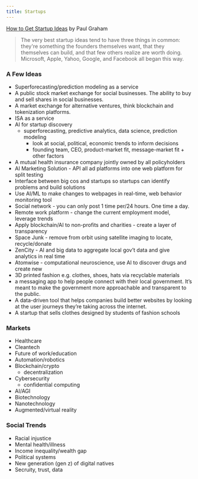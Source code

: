 ```yaml
---
title: Startups
---
```


[How to Get Startup Ideas](http://paulgraham.com/startupideas.html) by Paul Graham 

> The very best startup ideas tend to have three things in common: they're something the founders themselves want, that they themselves can build, and that few others realize are worth doing. Microsoft, Apple, Yahoo, Google, and Facebook all began this way.

### A Few Ideas
- Superforecasting/prediction modeling as a service 
- A public stock market exchange for social businesses. The ability to buy and sell shares in social businesses. 
- A market exchange for alternative ventures, think blockchain and tokenization platforms. 
- ISA as a service
- AI for startup discovery 
  - superforecasting, predictive analytics, data science, prediction modeling
	- look at social, political, economic trends to inform decisions 
	- founding team, CEO, product-market fit, message-market fit + other factors 
- A mutual health insurance company jointly owned by all policyholders
- AI Marketing Solution - API all ad platforms into one web platform for split testing
- Interface between big cos and startups so startups can identify problems and build solutions
- Use AI/ML to make changes to webpages in real-time, web behavior monitoring tool
- Social network - you can only post 1 time per/24 hours. One time a day. 
- Remote work platform - change the current employment model, leverage trends
- Apply blockchain/AI to non-profits and charities - create a layer of transparency 
- Space Junk - remove from orbit using satellite imaging to locate, recycle/donate 
- ZenCity - AI and big data to aggregate local gov’t data and give analytics in real time
- Atomwise - computational neuroscience, use AI to discover drugs and create new
- 3D printed fashion e.g. clothes, shoes, hats via recyclable materials 
- a messaging app to help people connect with their local government. It’s meant to make the government more approachable and transparent to the public.
- A data-driven tool that helps companies build better websites by looking at the user journeys they’re taking across the internet.
- A startup that sells clothes designed by students of fashion schools

### Markets 
- Healthcare
- Cleantech
- Future of work/education
- Automation/robotics
- Blockchain/crypto
  - decentralization
- Cybersecurity
  - confidential computing 
- AI/AGI
- Biotechnology
- Nanotechnology
- Augmented/virtual reality

### Social Trends 
- Racial injustice
- Mental health/illness
- Income inequality/wealth gap
- Political systems 
- New generation (gen z) of digital natives 
- Secruity, trust, data


